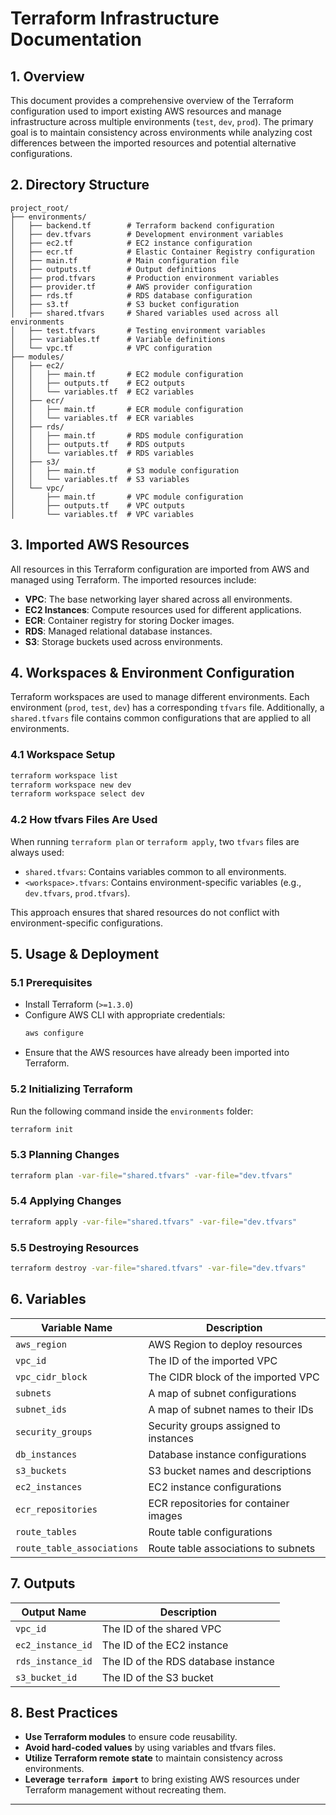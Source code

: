 # Terraform Infrastructure Documentation

## 1. Overview
This document provides a comprehensive overview of the Terraform configuration used to import existing AWS resources and manage infrastructure across multiple environments (`test`, `dev`, `prod`). The primary goal is to maintain consistency across environments while analyzing cost differences between the imported resources and potential alternative configurations.

## 2. Directory Structure
```
project_root/
├── environments/
│   ├── backend.tf        # Terraform backend configuration
│   ├── dev.tfvars        # Development environment variables
│   ├── ec2.tf            # EC2 instance configuration
│   ├── ecr.tf            # Elastic Container Registry configuration
│   ├── main.tf           # Main configuration file
│   ├── outputs.tf        # Output definitions
│   ├── prod.tfvars       # Production environment variables
│   ├── provider.tf       # AWS provider configuration
│   ├── rds.tf            # RDS database configuration
│   ├── s3.tf             # S3 bucket configuration
│   ├── shared.tfvars     # Shared variables used across all environments
│   ├── test.tfvars       # Testing environment variables
│   ├── variables.tf      # Variable definitions
│   └── vpc.tf            # VPC configuration
├── modules/
│   ├── ec2/
│   │   ├── main.tf       # EC2 module configuration
│   │   ├── outputs.tf    # EC2 outputs
│   │   └── variables.tf  # EC2 variables
│   ├── ecr/
│   │   ├── main.tf       # ECR module configuration
│   │   └── variables.tf  # ECR variables
│   ├── rds/
│   │   ├── main.tf       # RDS module configuration
│   │   ├── outputs.tf    # RDS outputs
│   │   └── variables.tf  # RDS variables
│   ├── s3/
│   │   ├── main.tf       # S3 module configuration
│   │   └── variables.tf  # S3 variables
│   └── vpc/
│       ├── main.tf       # VPC module configuration
│       ├── outputs.tf    # VPC outputs
│       └── variables.tf  # VPC variables
```

## 3. Imported AWS Resources
All resources in this Terraform configuration are imported from AWS and managed using Terraform. The imported resources include:
- **VPC**: The base networking layer shared across all environments.
- **EC2 Instances**: Compute resources used for different applications.
- **ECR**: Container registry for storing Docker images.
- **RDS**: Managed relational database instances.
- **S3**: Storage buckets used across environments.

## 4. Workspaces & Environment Configuration
Terraform workspaces are used to manage different environments. Each environment (`prod`, `test`, `dev`) has a corresponding `tfvars` file. Additionally, a `shared.tfvars` file contains common configurations that are applied to all environments.

### 4.1 Workspace Setup
```sh
terraform workspace list
terraform workspace new dev
terraform workspace select dev
```

### 4.2 How tfvars Files Are Used
When running `terraform plan` or `terraform apply`, two `tfvars` files are always used:
- `shared.tfvars`: Contains variables common to all environments.
- `<workspace>.tfvars`: Contains environment-specific variables (e.g., `dev.tfvars`, `prod.tfvars`).

This approach ensures that shared resources do not conflict with environment-specific configurations.

## 5. Usage & Deployment
### 5.1 Prerequisites
- Install Terraform (`>=1.3.0`)
- Configure AWS CLI with appropriate credentials:
  ```sh
  aws configure
  ```
- Ensure that the AWS resources have already been imported into Terraform.

### 5.2 Initializing Terraform
Run the following command inside the `environments` folder:
```sh
terraform init
```

### 5.3 Planning Changes
```sh
terraform plan -var-file="shared.tfvars" -var-file="dev.tfvars"
```

### 5.4 Applying Changes
```sh
terraform apply -var-file="shared.tfvars" -var-file="dev.tfvars"
```

### 5.5 Destroying Resources
```sh
terraform destroy -var-file="shared.tfvars" -var-file="dev.tfvars"
```

## 6. Variables
| Variable Name         | Description                                       |
|---------------------- |------------------------------------------------- |
| `aws_region`         | AWS Region to deploy resources                   |
| `vpc_id`             | The ID of the imported VPC                        |
| `vpc_cidr_block`     | The CIDR block of the imported VPC               |
| `subnets`            | A map of subnet configurations                    |
| `subnet_ids`         | A map of subnet names to their IDs                |
| `security_groups`    | Security groups assigned to instances             |
| `db_instances`       | Database instance configurations                   |
| `s3_buckets`        | S3 bucket names and descriptions                   |
| `ec2_instances`      | EC2 instance configurations                        |
| `ecr_repositories`   | ECR repositories for container images              |
| `route_tables`       | Route table configurations                         |
| `route_table_associations` | Route table associations to subnets        |

## 7. Outputs
| Output Name          | Description                            |
|----------------------|----------------------------------------|
| `vpc_id`            | The ID of the shared VPC              |
| `ec2_instance_id`   | The ID of the EC2 instance            |
| `rds_instance_id`   | The ID of the RDS database instance   |
| `s3_bucket_id`      | The ID of the S3 bucket               |

## 8. Best Practices
- **Use Terraform modules** to ensure code reusability.
- **Avoid hard-coded values** by using variables and tfvars files.
- **Utilize Terraform remote state** to maintain consistency across environments.
- **Leverage `terraform import`** to bring existing AWS resources under Terraform management without recreating them.

---


